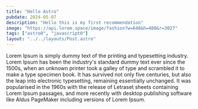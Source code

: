 ```yaml
---
title: "Hello Astro"
pubdate: 2024-05-07
description: "Hello this is my first recommendation"
image: "https://api.lorem.space/image/fashion?w=640&h=480&r=3027"
tags: ["astro0", "javascript0"]
layout: "../../layouts/Post.astro"
---
```


Lorem Ipsum is simply dummy text of the printing and typesetting industry. Lorem Ipsum has been the industry's standard dummy text ever since the 1500s, when an unknown printer took a galley of type and scrambled it to make a type specimen book. It has survived not only five centuries, but also the leap into electronic typesetting, remaining essentially unchanged. It was popularised in the 1960s with the release of Letraset sheets containing Lorem Ipsum passages, and more recently with desktop publishing software like Aldus PageMaker including versions of Lorem Ipsum.